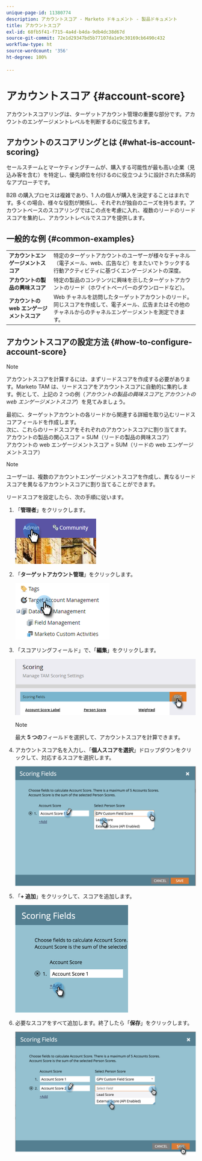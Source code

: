 ```yaml
---
unique-page-id: 11380774
description: アカウントスコア - Marketo ドキュメント - 製品ドキュメント
title: アカウントスコア
exl-id: 68fb5f41-f715-4a4d-b4da-9db4dc38d67d
source-git-commit: 72e1d29347bd5b77107da1e9c30169cb6490c432
workflow-type: ht
source-wordcount: '356'
ht-degree: 100%

---
```


# アカウントスコア {#account-score}

アカウントスコアリングは、ターゲットアカウント管理の重要な部分です。アカウントのエンゲージメントレベルを判断するのに役立ちます。

## アカウントのスコアリングとは {#what-is-account-scoring}

セールスチームとマーケティングチームが、購入する可能性が最も高い企業（見込み客を含む）を特定し、優先順位を付けるのに役立つように設計された体系的なアプローチです。

B2B の購入プロセスは複雑であり、1 人の個人が購入を決定することはまれです。多くの場合、様々な役割が関係し、それぞれが独自のニーズを持ちます。アカウントベースのスコアリングではこの点を考慮に入れ、複数のリードのリードスコアを集約し、アカウントレベルでスコアを提供します。

## 一般的な例 {#common-examples}

<table> 
 <tbody>
  <tr>
   <td><strong>アカウントエンゲージメントスコア</strong></td> 
   <td>特定のターゲットアカウントのユーザーが様々なチャネル（電子メール、web、広告など）をまたいでトラックする行動アクティビティに基づくエンゲージメントの深度。</td>
  </tr>
  <tr>
   <td><strong>アカウントの製品の興味スコア</strong></td>
   <td>特定の製品のコンテンツに興味を示したターゲットアカウントのリード（ホワイトペーパーのダウンロードなど）。</td> 
  </tr>
  <tr>
   <td><strong>アカウントの web エンゲージメントスコア</strong></td>
   <td>Web チャネルを訪問したターゲットアカウントのリード。同じスコアを作成して、電子メール、広告またはその他のチャネルからのチャネルエンゲージメントを測定できます。</td> 
  </tr>
 </tbody>
</table>

## アカウントスコアの設定方法 {#how-to-configure-account-score}

>[!NOTE]
>
>アカウントスコアを計算するには、まずリードスコアを作成する必要があります。Marketo TAM は、リードスコアをアカウントスコアに自動的に集約します。例として、上記の 2 つの例（_アカウントの製品の興味スコア_&#x200B;と&#x200B;_アカウントの web エンゲージメントスコア_）を見てみましょう。
>
>最初に、ターゲットアカウントの各リードから関連する詳細を取り込むリードスコアフィールドを作成します。\
>次に、これらのリードスコアをそれぞれのアカウントスコアに割り当てます。\
>アカウントの製品の関心スコア = SUM（リードの製品の興味スコア）\
>アカウントの web エンゲージメントスコア = SUM（リードの web エンゲージメントスコア）

>[!NOTE]
>
>ユーザーは、複数のアカウントエンゲージメントスコアを作成し、異なるリードスコアを異なるアカウントスコアに割り当てることができます。

リードスコアを設定したら、次の手順に従います。

1. 「**管理者**」をクリックします。

   ![](assets/one-1.png)

1. 「**ターゲットアカウント管理**」をクリックします。

   ![](assets/account-score-2.png)

1. 「スコアリングフィールド」で、「**編集**」をクリックします。

   ![](assets/account-score-3.png)

   >[!NOTE]
   >
   >最大 **5 つの**&#x200B;フィールドを選択して、アカウントスコアを計算できます。

1. アカウントスコア名を入力し、「**個人スコアを選択**」ドロップダウンをクリックして、対応するスコアを選択します。

   ![](assets/four.png)

1. 「**+ 追加**」をクリックして、スコアを追加します。

   ![](assets/five.png)

1. 必要なスコアをすべて追加します。終了したら「**保存**」をクリックします。

   ![](assets/six.png)
